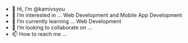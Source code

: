- 👋 Hi, I’m @kamivsyou
- 👀 I’m interested in ... Web Development and Mobile App Development
- 🌱 I’m currently learning ... Web Development
- 💞️ I’m looking to collaborate on ...
- 📫 How to reach me ...

<!---
kamivsyou/kamivsyou is a ✨ special ✨ repository because its `README.md` (this file) appears on your GitHub profile.
You can click the Preview link to take a look at your changes.
--->
